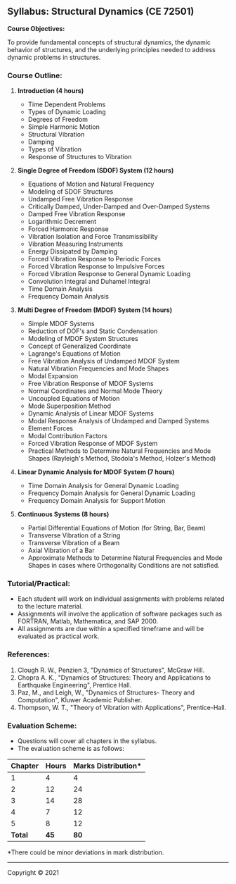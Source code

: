 ## Syllabus: Structural Dynamics (CE 72501)

**Course Objectives:**

To provide fundamental concepts of structural dynamics, the dynamic behavior of structures, and the underlying principles needed to address dynamic problems in structures.

### Course Outline:

1. **Introduction (4 hours)**
    * Time Dependent Problems
    * Types of Dynamic Loading
    * Degrees of Freedom
    * Simple Harmonic Motion
    * Structural Vibration
    * Damping
    * Types of Vibration
    * Response of Structures to Vibration

2. **Single Degree of Freedom (SDOF) System (12 hours)**
    * Equations of Motion and Natural Frequency
    * Modeling of SDOF Structures
    * Undamped Free Vibration Response
    * Critically Damped, Under-Damped and Over-Damped Systems
    * Damped Free Vibration Response
    * Logarithmic Decrement
    * Forced Harmonic Response
    * Vibration Isolation and Force Transmissibility
    * Vibration Measuring Instruments
    * Energy Dissipated by Damping
    * Forced Vibration Response to Periodic Forces
    * Forced Vibration Response to Impulsive Forces
    * Forced Vibration Response to General Dynamic Loading
    * Convolution Integral and Duhamel Integral
    * Time Domain Analysis
    * Frequency Domain Analysis

3. **Multi Degree of Freedom (MDOF) System (14 hours)**
    * Simple MDOF Systems
    * Reduction of DOF's and Static Condensation
    * Modeling of MDOF System Structures
    * Concept of Generalized Coordinate
    * Lagrange's Equations of Motion
    * Free Vibration Analysis of Undamped MDOF System
    * Natural Vibration Frequencies and Mode Shapes
    * Modal Expansion
    * Free Vibration Response of MDOF Systems
    * Normal Coordinates and Normal Mode Theory
    * Uncoupled Equations of Motion
    * Mode Superposition Method
    * Dynamic Analysis of Linear MDOF Systems
    * Modal Response Analysis of Undamped and Damped Systems
    * Element Forces
    * Modal Contribution Factors
    * Forced Vibration Response of MDOF System
    * Practical Methods to Determine Natural Frequencies and Mode Shapes (Rayleigh's Method, Stodola's Method, Holzer's Method)

4. **Linear Dynamic Analysis for MDOF System (7 hours)**
    * Time Domain Analysis for General Dynamic Loading
    * Frequency Domain Analysis for General Dynamic Loading
    * Frequency Domain Analysis for Support Motion

5. **Continuous Systems (8 hours)**
    * Partial Differential Equations of Motion (for String, Bar, Beam)
    * Transverse Vibration of a String
    * Transverse Vibration of a Beam
    * Axial Vibration of a Bar
    * Approximate Methods to Determine Natural Frequencies and Mode Shapes in cases where Orthogonality Conditions are not satisfied.

### Tutorial/Practical:

* Each student will work on individual assignments with problems related to the lecture material.
* Assignments will involve the application of software packages such as FORTRAN, Matlab, Mathematica, and SAP 2000.
* All assignments are due within a specified timeframe and will be evaluated as practical work.

### References:

1. Clough R. W., Penzien 3, "Dynamics of Structures", McGraw Hill.
2. Chopra A. K., "Dynamics of Structures: Theory and Applications to Earthquake Engineering", Prentice Hall.
3. Paz, M., and Leigh, W., "Dynamics of Structures- Theory and Computation", Kluwer Academic Publisher.
4. Thompson, W. T., "Theory of Vibration with Applications", Prentice-Hall.

### Evaluation Scheme:

* Questions will cover all chapters in the syllabus.
* The evaluation scheme is as follows:

| Chapter | Hours | Marks Distribution* |
|---|---|---|
| 1 | 4 | 4 |
| 2 | 12 | 24 |
| 3 | 14 | 28 |
| 4 | 7 | 12 |
| 5 | 8 | 12 |
| **Total** | **45** | **80** |

*There could be minor deviations in mark distribution.

---
Copyright © 2021